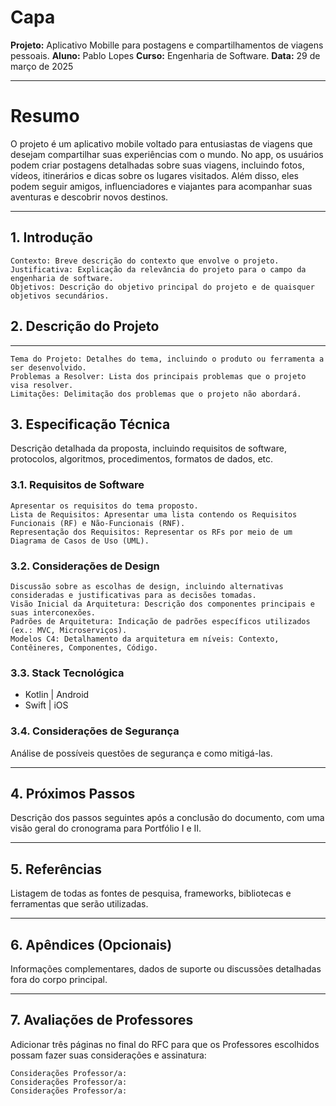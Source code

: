 # Capa

**Projeto:** Aplicativo Mobille para postagens e compartilhamentos de viagens pessoais.
**Aluno:** Pablo Lopes
**Curso:** Engenharia de Software.
**Data:** 29 de março de 2025

---

# Resumo

O projeto é um aplicativo mobile voltado para entusiastas de viagens que desejam compartilhar suas experiências com o mundo. No app, os usuários podem criar postagens detalhadas sobre suas viagens, incluindo fotos, vídeos, itinerários e dicas sobre os lugares visitados. Além disso, eles podem seguir amigos, influenciadores e viajantes para acompanhar suas aventuras e descobrir novos destinos.

---

## 1. Introdução

    Contexto: Breve descrição do contexto que envolve o projeto.
    Justificativa: Explicação da relevância do projeto para o campo da engenharia de software.
    Objetivos: Descrição do objetivo principal do projeto e de quaisquer objetivos secundários.

## 2. Descrição do Projeto

---

    Tema do Projeto: Detalhes do tema, incluindo o produto ou ferramenta a ser desenvolvido.
    Problemas a Resolver: Lista dos principais problemas que o projeto visa resolver.
    Limitações: Delimitação dos problemas que o projeto não abordará.

## 3. Especificação Técnica

Descrição detalhada da proposta, incluindo requisitos de software, protocolos, algoritmos, procedimentos, formatos de dados, etc.

### 3.1. Requisitos de Software

    Apresentar os requisitos do tema proposto.
    Lista de Requisitos: Apresentar uma lista contendo os Requisitos Funcionais (RF) e Não-Funcionais (RNF).
    Representação dos Requisitos: Representar os RFs por meio de um Diagrama de Casos de Uso (UML).

### 3.2. Considerações de Design

    Discussão sobre as escolhas de design, incluindo alternativas consideradas e justificativas para as decisões tomadas.
    Visão Inicial da Arquitetura: Descrição dos componentes principais e suas interconexões.
    Padrões de Arquitetura: Indicação de padrões específicos utilizados (ex.: MVC, Microserviços).
    Modelos C4: Detalhamento da arquitetura em níveis: Contexto, Contêineres, Componentes, Código.

### 3.3. Stack Tecnológica

- Kotlin | Android
- Swift | iOS

### 3.4. Considerações de Segurança

Análise de possíveis questões de segurança e como mitigá-las.

---

## 4. Próximos Passos

Descrição dos passos seguintes após a conclusão do documento, com uma visão geral do cronograma para Portfólio I e II.

---

## 5. Referências

Listagem de todas as fontes de pesquisa, frameworks, bibliotecas e ferramentas que serão utilizadas.

---

## 6. Apêndices (Opcionais)

Informações complementares, dados de suporte ou discussões detalhadas fora do corpo principal.

---

## 7. Avaliações de Professores

Adicionar três páginas no final do RFC para que os Professores escolhidos possam fazer suas considerações e assinatura:

    Considerações Professor/a:
    Considerações Professor/a:
    Considerações Professor/a:
